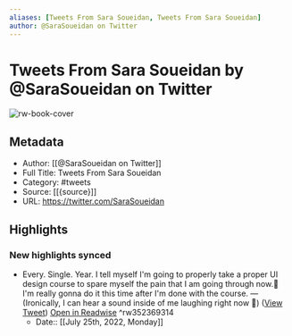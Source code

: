 ```yaml
---
aliases: [Tweets From Sara Soueidan, Tweets From Sara Soueidan]
author: @SaraSoueidan on Twitter
---
```

# Tweets From Sara Soueidan by @SaraSoueidan on Twitter

![rw-book-cover](https://pbs.twimg.com/profile_images/1521344484533018628/UwWex5Lv.jpg)

## Metadata
- Author: [[@SaraSoueidan on Twitter]]
- Full Title: Tweets From Sara Soueidan
- Category: #tweets
- Source: [[{source}]]
- URL: https://twitter.com/SaraSoueidan

## Highlights
### New highlights synced
- Every. Single. Year. I tell myself I'm going to properly take a proper UI design course to spare myself the pain that I am going through now.🥹
  I'm really gonna do it this time after I'm done with the course.
  —
  (Ironically, I can hear a sound inside of me laughing right now 🥲) ([View Tweet](https://twitter.com/SaraSoueidan/status/1537698930418454528)) [Open in Readwise](https://readwise.io/open/352369314) ^rw352369314
    - Date:: [[July 25th, 2022, Monday]]
